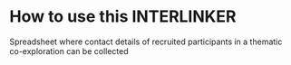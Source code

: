 # How to use this INTERLINKER

Spreadsheet where contact details of recruited participants in a thematic co-exploration can be collected